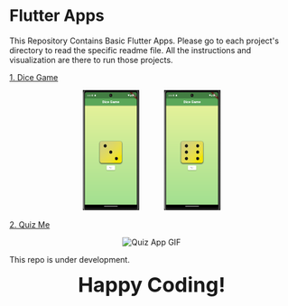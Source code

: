 # Flutter Apps

This Repository Contains Basic Flutter Apps. Please go to each project's directory to read the specific readme file. All the instructions and visualization are there to run those projects.

[1. Dice Game](https://github.com/NafBZ/Flutter_projects/tree/master/dice_roll)

<p align="center">
  <img src="dice_roll/assets/githubImage/three.png" alt="Image 1" width="100" />
  &nbsp;&nbsp;&nbsp;&nbsp;&nbsp;&nbsp;&nbsp;&nbsp;&nbsp;
  <img src="dice_roll/assets/githubImage/four.png" alt="Image 2" width="100" />
</p>


[2. Quiz Me](https://github.com/NafBZ/Flutter_projects/tree/master/try_app)

<p align="center">
<img src="./Resources/quiz.gif" alt="Quiz App GIF" width="200" />
</p>





This repo is under development.

<p align="center">
  <span style="font-size: 36px; font-weight: bold;">Happy Coding!</span>
</p>

